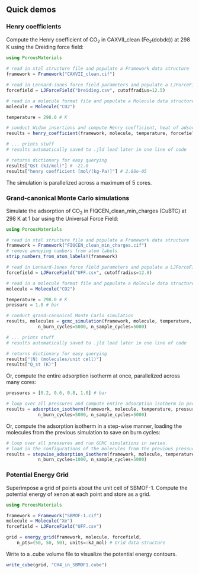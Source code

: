 ## Quick demos

### Henry coefficients

Compute the Henry coefficient of CO<sub>2</sub> in CAXVII\_clean (Fe<sub>2</sub>(dobdc)) at 298 K using the Dreiding force field:

```julia
using PorousMaterials

# read in xtal structure file and populate a Framework data structure
framework = Framework("CAXVII_clean.cif")                                               

# read in Lennard-Jones force field parameters and populate a LJForceField data structure
forcefield = LJForceField("Dreiding.csv", cutoffradius=12.5)                                  

# read in a molecule format file and populate a Molecule data structure
molecule = Molecule("CO2")                                                              

temperature = 298.0 # K

# conduct Widom insertions and compute Henry coefficient, heat of adsorption
results = henry_coefficient(framework, molecule, temperature, forcefield, insertions_per_volume=200)

# ... prints stuff
# results automatically saved to .jld load later in one line of code

# returns dictionary for easy querying
results["Qst (kJ/mol)"] # -21.0
results["henry coefficient [mol/(kg-Pa)]"] # 2.88e-05
```

The simulation is parallelized across a maximum of 5 cores.

### Grand-canonical Monte Carlo simulations

Simulate the adsorption of CO<sub>2</sub> in FIQCEN\_clean\_min\_charges (CuBTC) at 298 K at 1 bar using the Universal Force Field:

```julia
using PorousMaterials

# read in xtal structure file and populate a Framework data structure
framework = Framework("FIQCEN_clean_min_charges.cif")
# remove annoying numbers from atom labels
strip_numbers_from_atom_labels!(framework)

# read in Lennard-Jones force field parameters and populate a LJForceField data structure
forcefield = LJForceField("UFF.csv", cutoffradius=12.8)

# read in a molecule format file and populate a Molecule data structure
molecule = Molecule("CO2")

temperature = 298.0 # K
pressure = 1.0 # bar

# conduct grand-canonical Monte Carlo simulation
results, molecules = gcmc_simulation(framework, molecule, temperature, pressure, forcefield,
            n_burn_cycles=5000, n_sample_cycles=5000)

# ... prints stuff
# results automatically saved to .jld load later in one line of code

# returns dictionary for easy querying
results["⟨N⟩ (molecules/unit cell)"]
results["Q_st (K)"]
```

Or, compute the entire adsorption isotherm at once, parallelized across many cores:
```julia
pressures = [0.2, 0.6, 0.8, 1.0] # bar

# loop over all pressures and compute entire adsorption isotherm in parallel
results = adsorption_isotherm(framework, molecule, temperature, pressures, forcefield,
            n_burn_cycles=5000, n_sample_cycles=5000)
```

Or, compute the adsorption isotherm in a step-wise manner, loading the molecules from the previous simulation to save on burn cycles:
```julia
# loop over all pressures and run GCMC simulations in series.
# load in the configurations of the molecules from the previous pressure.
results = stepwise_adsorption_isotherm(framework, molecule, temperature, pressures, forcefield,
            n_burn_cycles=1000, n_sample_cycles=5000)
```

### Potential Energy Grid

Superimpose a grid of points about the unit cell of SBMOF-1. Compute the potential energy of xenon at each point and store as a grid.

```julia
using PorousMaterials

framework = Framework("SBMOF-1.cif")
molecule = Molecule("Xe")
forcefield = LJForceField("UFF.csv")

grid = energy_grid(framework, molecule, forcefield,
    n_pts=(50, 50, 50), units=:kJ_mol) # Grid data structure
```

Write to a .cube volume file to visualize the potential energy contours.
```julia
write_cube(grid, "CH4_in_SBMOF1.cube")
```
